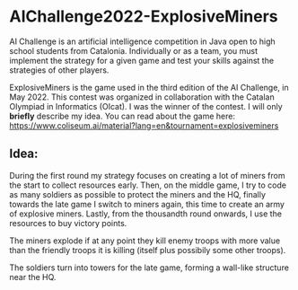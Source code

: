 # AIChallenge2022-ExplosiveMiners

AI Challenge is an artificial intelligence competition in Java open to high school students from Catalonia. Individually or as a team, you must implement the strategy for a given game and test your skills against the strategies of other players.

ExplosiveMiners is the game used in the third edition of the AI Challenge, in May 2022. This contest was organized in collaboration with the Catalan Olympiad in Informatics (OIcat). I was the winner of the contest.
I will only **briefly** describe my idea. You can read about the game here: https://www.coliseum.ai/material?lang=en&tournament=explosiveminers

## Idea:
During the first round my strategy focuses on creating a lot of miners from the start to collect resources early. Then, on the middle game, I try to code as many soldiers as possible to protect the miners and the HQ, finally towards the late game I switch to miners again, this time to create an army of explosive miners. Lastly, from the thousandth round onwards, I use the resources to buy victory points.

The miners explode if at any point they kill enemy troops with more value than the friendly troops it is killing (itself plus possibily some other troops).

The soldiers turn into towers for the late game, forming a wall-like structure near the HQ.
